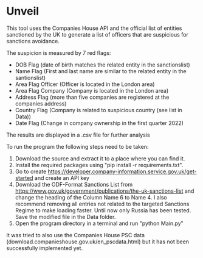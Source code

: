 # Unveil

This tool uses the Companies House API and the official list of entities sanctioned by the UK to generate a list of officers that are suspicious for sanctions avoidance.

The suspicion is measured by 7 red flags:
-   DOB Flag (date of birth matches the related entity in the sanctionslist)
-   Name Flag (First and last name are similar to the related entity in the santionslist)
-   Area Flag Officer (Officer is located in the London area)
-   Area Flag Company (Company is located in the London area)
-   Address Flag (more than five companies are registered at the companies address)
-   Country Flag (Company is related to suspicious country (see list in Data))
-   Date Flag (Change in company ownership in the first quarter 2022)

The results are displayed in a .csv file for further analysis


To run the program the following steps need to be taken:

1. Download the source and extract it to a place where you can find it.
2. Install the required packages using "pip install -r requirements.txt".
3. Go to create https://developer.company-information.service.gov.uk/get-started and create an API key
4. Download the ODF-Format Sanctions List from https://www.gov.uk/government/publications/the-uk-sanctions-list and change the heading of the Column Name 6 to Name 4. I also recommend removing all entries not related to the targeted Sanctions Regime to make loading faster. Until now only Russia has been tested. Save the modified file in the Data folder.
5. Open the program directory in a terminal and run "python Main.py"

It was tried to also use the Companies House PSC data (download.companieshouse.gov.uk/en_pscdata.html) but it has not been successfully implemented yet.